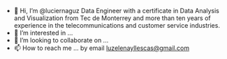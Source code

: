 - 👋 Hi, I’m @luciernaguz  Data Engineer with a certificate in Data Analysis and Visualization
  from Tec de Monterrey and more than ten years of experience in the telecommunications and customer service industries. 
- 👀 I’m interested in ...
- 💞️ I’m looking to collaborate on ...
- 📫 How to reach me ... by email luzelenayllescas@gmail.com
 
<!---
luciernaguz/luciernaguz is a ✨ special ✨ repository because its `README.md` (this file) appears on your GitHub profile.
You can click the Preview link to take a look at your changes.
--->
